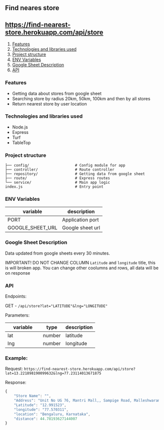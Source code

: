 ## Find neares store

## https://find-nearest-store.herokuapp.com/api/store

1. [Features](#features)
1. [Technologies and libraries used](#technology)
1. [Project structure](#structure)
1. [ENV Variables](#variables)
1. [Google Sheet Description](#googlesheet)
1. [API](#api)

### <a name="features">Features</a>

- Getting data about stores from google sheet
- Searching store by radius 20km, 50km, 100km and then by all stores
- Return nearest store by user location

### <a name="technology">Technologies and libraries used</a>

- Node.js
- Express
- Turf
- TableTop

### <a name="structure">Project structure</a>

```
├── config/                     # Config module for app
├── controller/                 # Route controller
├── repository/                 # Getting data from google sheet
├── route/                      # Express routes
└── service/                    # Main app logic
index.js                        # Entry point
```

### <a name="variables">ENV Variables</a>

<table class="table table-bordered table-striped">
  <thead>
  <tr>
    <th style="width: 100px;">variable</th>
    <th >description</th>
  </tr>
  </thead>
  <tbody>
    <tr>
      <td>PORT</td>
      <td>Application port</td>
    </tr>
    <tr>
      <td>GOOGLE_SHEET_URL</td>
      <td>Google sheet url</td>
    </tr>
  </tbody>
</table>

### <a name="googlesheet">Google Sheet Description</a>

Data updated from google sheets every 30 minutes.

IMPORTANT! DO NOT CHANGE COLUMN `Latitude` and `longitude` title, this is will broken app. You can change other coolumns and rows, all data will be on response

### <a name="api">API</a>

Endpoints:

GET - `/api/store?lat="LATITUDE"&lng="LONGITUDE"`

Parameters:

<table class="table table-bordered table-striped">
  <thead>
  <tr>
    <th style="width: 100px;">variable</th>
    <th >type</th>
    <th >description</th>
  </tr>
  </thead>
  <tbody>
    <tr>
      <td>lat</td>
      <td>number</td>
      <td>latitude</td>
    </tr>
     <tr>
      <td>lng</td>
      <td>number</td>
      <td>longitude</td>
    </tr>
  </tbody>
</table>

### Example:

Request: `https://find-nearest-store.herokuapp.com/api/store?lat=13.221898190099632&lng=77.23114013671875`

Response:
```js
{
    "Store Name": "",
    "Address": "Unit No UG 76, Mantri Mall,, Sampige Road, Malleshwaram Bengaluru 560003 Karnataka, IN",
    "Latitude": "12.991523",
    "longitude": "77.570311",
    "location": "Bengaluru, Karnataka",
    "distance": 44.78193627144007
}
```

